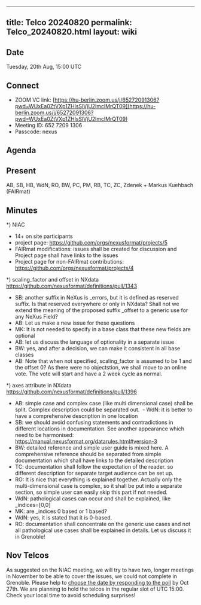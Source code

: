 
---
title: Telco 20240820
permalink: Telco_20240820.html
layout: wiki
---

Date
----

Tuesday, 20th Aug, 15:00 UTC


Connect
-------
* ZOOM VC link: [https://hu-berlin.zoom.us/j/65272091306?pwd=WUxEa0ZtVXp1ZHlsSlVjU2lmclMrQT09](https://hu-berlin.zoom.us/j/65272091306?pwd=WUxEa0ZtVXp1ZHlsSlVjU2lmclMrQT09)
* Meeting ID: 652 7209 1306
* Passcode: nexus

Agenda
------


Present
-------
AB, SB, HB, WdN, RO, BW, PC, PM, RB, TC, ZC, Zdenek  + Markus Kuehbach (FAIRmat)


Minutes
-------
*) NIAC 
  - 14+ on site participants
  - project page: https://github.com/orgs/nexusformat/projects/5 
  - FAIRmat modifications: issues shall be created for discussion and Project page shall have links to the issues
  - Project page for non-FAIRmat contributions: https://github.com/orgs/nexusformat/projects/4 

*) scaling_factor and offset in NXdata https://github.com/nexusformat/definitions/pull/1343
   - SB: another suffix in NeXus is _errors, but it is defined as reserved suffix. Is that reserved everywhere or only in NXdata? Shall not we extend the meaning of the proposed suffix _offset to a generic use for any NeXus Field?
   - AB: Let us make a new issue for these questions
   - MK: It is not needed to specify in a base class that these new fields are optional
   - AB: let us discuss the language of optionality in a separate issue
   - BW: yes, and after a decision, we can make it consistent in all base classes
   - AB: Note that when not specified, scaling_factor is assumed to be 1 and the offset 0?  As there were no objectstion, we shall move to an online vote. The vote will start and have a 2 week cycle as normal.

*) axes attribute in NXdata https://github.com/nexusformat/definitions/pull/1396 
   - AB: simple case and complex case (like multi dimensional case) shall be split. Complex description could be separated out.    - WdN: it is better to have a comprehensive description in one location
   - SB: we should avoid confusing statements and contradictions in different locations in documentation. See another appearance which need to be harmonised: https://manual.nexusformat.org/datarules.html#version-3 
   - BW: detailed reference and simple user guide is mixed here. A comprehensive reference should be separated from simple documentation which shall have links to the detailed description
   - TC: documentation shall follow the expectation of the reader. so different description for separate target audience can be set up.
   - RO: It is nice that everything is explained together. Actually only the multi-dimensional case is complex, so it shall be put into a separate section, so simple user can easily skip this part if not needed. 
   - WdN: pathological cases can occur and shall be explained, like _indices=[0,0]
   - MK: are _indices 0 based or 1 based?
   - WdN: yes, it is stated that it is 0-based.
   - RO: documentation shall concentrate on the generic use cases and not all pathological use cases shall be explained in details. Let us discuss it in Grenoble!


Nov Telcos
--------------

As suggested on the NIAC meeting, we will try to have two, longer meetings in November to be able to cover the issues, we could not complete in Grenoble.
Please help to [choose the date by responding to the poll](https://doodle.com/meeting/participate/id/eEGkOoWb) by Oct 27th. We are planning to hold the telcos in the regular slot of UTC 15:00. Check your local time to avoid scheduling surprises!
